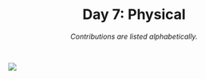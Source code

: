 <h1 align="center">Day 7: Physical</h1>
<p align="center"><em>Contributions are listed alphabetically.</em></p>
<br>

![](https://raw.githubusercontent.com/Z3tt/30DayChartChallenge_Collection2021/main/contributions/07_physical/07_physical_collage.jpg)
